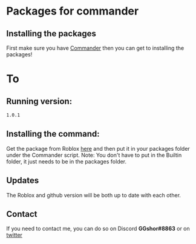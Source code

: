 # Packages for commander

## Installing the packages
First make sure you have [Commander](https://github.com/va1kio/commander) then you can get to installing the packages!

# To
## Running version: 
```bash
1.0.1
```

## Installing the command:
Get the package from Roblox [here](https://roblox.com/library/6715067381") and then put it in your packages folder under the Commander script.
Note: You don't have to put in the Builtin folder, it just needs to be in the packages folder.

## Updates
The Roblox and github version will be both up to date with each other.

## Contact
If you need to contact me, you can do so on Discord **GGshor#8863** or on [twitter](https://twitter.com/GGshor_)
